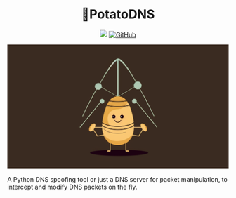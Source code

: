 <h1 align="center">🥔PotatoDNS</h1>

<div align="center">

![](https://img.shields.io/badge/PRs-welcome-green.svg)
[![GitHub](https://img.shields.io/github/license/jparadadev/potatodns)](https://github.com/jparadadev/potatodns/blob/main/LICENSE)
  
</div>

![](https://raw.githubusercontent.com/jparadadev/potatodns/assets/assets/logo.png)

 A Python DNS spoofing tool or just a DNS server for packet manipulation, to intercept and modify DNS packets on the fly.
